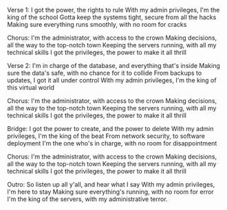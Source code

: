 Verse 1:
I got the power, the rights to rule
With my admin privileges, I'm the king of the school
Gotta keep the systems tight, secure from all the hacks
Making sure everything runs smoothly, with no room for cracks

Chorus:
I'm the administrator, with access to the crown
Making decisions, all the way to the top-notch town
Keeping the servers running, with all my technical skills
I got the privileges, the power to make it all thrill

Verse 2:
I'm in charge of the database, and everything that's inside
Making sure the data's safe, with no chance for it to collide
From backups to updates, I got it all under control
With my admin privileges, I'm the king of this virtual world

Chorus:
I'm the administrator, with access to the crown
Making decisions, all the way to the top-notch town
Keeping the servers running, with all my technical skills
I got the privileges, the power to make it all thrill

Bridge:
I got the power to create, and the power to delete
With my admin privileges, I'm the king of the beat
From network security, to software deployment
I'm the one who's in charge, with no room for disappointment

Chorus:
I'm the administrator, with access to the crown
Making decisions, all the way to the top-notch town
Keeping the servers running, with all my technical skills
I got the privileges, the power to make it all thrill

Outro:
So listen up all y'all, and hear what I say
With my admin privileges, I'm here to stay
Making sure everything's running, with no room for error
I'm the king of the servers, with my administrative terror.